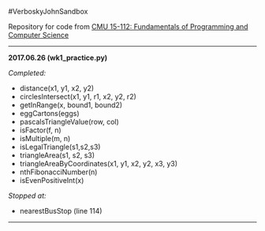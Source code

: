 #VerboskyJohnSandbox

Repository for code from [CMU 15-112: Fundamentals of Programming and Computer Science](http://www.kosbie.net/cmu/spring-17/15-112/index-s17.html "CMU 15 -112: Fundamentals of Programming and Computer Science")

----------


**2017.06.26 (wk1\_practice.py)**

*Completed:*     
- distance(x1, y1, x2, y2)
- circlesIntersect(x1, y1, r1, x2, y2, r2)  
- getInRange(x, bound1, bound2)  
- eggCartons(eggs)  
- pascalsTriangleValue(row, col)  
- isFactor(f, n)  
- isMultiple(m, n)  
- isLegalTriangle(s1,s2,s3)  
- triangleArea(s1, s2, s3)  
- triangleAreaByCoordinates(x1, y1, x2, y2, x3, y3)  
- nthFibonacciNumber(n)  
- isEvenPositiveInt(x)  

*Stopped at:*  
- nearestBusStop (line 114)

----------





